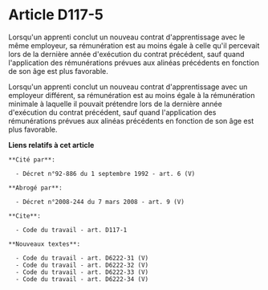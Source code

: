 # Article D117-5

Lorsqu'un apprenti conclut un nouveau contrat d'apprentissage avec le même employeur, sa rémunération est au moins égale à
celle qu'il percevait lors de la dernière année d'exécution du contrat précédent, sauf quand l'application des rémunérations
prévues aux alinéas précédents en fonction de son âge est plus favorable.

Lorsqu'un apprenti conclut un nouveau contrat d'apprentissage avec un employeur différent, sa rémunération est au moins égale
à la rémunération minimale à laquelle il pouvait prétendre lors de la dernière année d'exécution du contrat précédent, sauf
quand l'application des rémunérations prévues aux alinéas précédents en fonction de son âge est plus favorable.

**Liens relatifs à cet article**

	**Cité par**:

	  - Décret n°92-886 du 1 septembre 1992 - art. 6 (V)

	**Abrogé par**:

	  - Décret n°2008-244 du 7 mars 2008 - art. 9 (V)

	**Cite**:

	  - Code du travail - art. D117-1

	**Nouveaux textes**:

	  - Code du travail - art. D6222-31 (V)
	  - Code du travail - art. D6222-32 (V)
	  - Code du travail - art. D6222-33 (V)
	  - Code du travail - art. D6222-34 (V)
